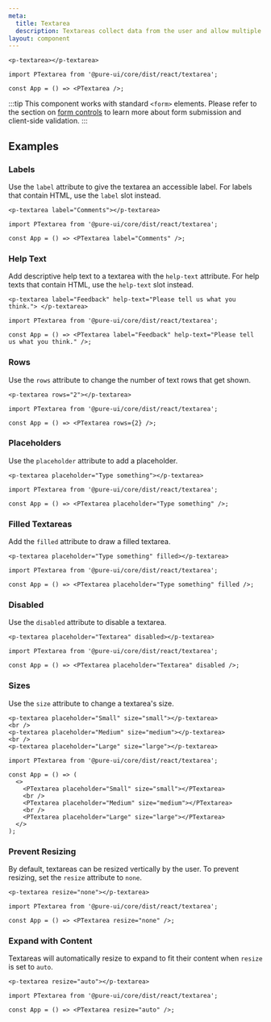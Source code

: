 ```yaml
---
meta:
  title: Textarea
  description: Textareas collect data from the user and allow multiple lines of text.
layout: component
---
```


```html:preview
<p-textarea></p-textarea>
```

```jsx:react
import PTextarea from '@pure-ui/core/dist/react/textarea';

const App = () => <PTextarea />;
```

:::tip
This component works with standard `<form>` elements. Please refer to the section on [form controls](/getting-started/form-controls) to learn more about form submission and client-side validation.
:::

## Examples

### Labels

Use the `label` attribute to give the textarea an accessible label. For labels that contain HTML, use the `label` slot instead.

```html:preview
<p-textarea label="Comments"></p-textarea>
```

```jsx:react
import PTextarea from '@pure-ui/core/dist/react/textarea';

const App = () => <PTextarea label="Comments" />;
```

### Help Text

Add descriptive help text to a textarea with the `help-text` attribute. For help texts that contain HTML, use the `help-text` slot instead.

```html:preview
<p-textarea label="Feedback" help-text="Please tell us what you think."> </p-textarea>
```

```jsx:react
import PTextarea from '@pure-ui/core/dist/react/textarea';

const App = () => <PTextarea label="Feedback" help-text="Please tell us what you think." />;
```

### Rows

Use the `rows` attribute to change the number of text rows that get shown.

```html:preview
<p-textarea rows="2"></p-textarea>
```

```jsx:react
import PTextarea from '@pure-ui/core/dist/react/textarea';

const App = () => <PTextarea rows={2} />;
```

### Placeholders

Use the `placeholder` attribute to add a placeholder.

```html:preview
<p-textarea placeholder="Type something"></p-textarea>
```

```jsx:react
import PTextarea from '@pure-ui/core/dist/react/textarea';

const App = () => <PTextarea placeholder="Type something" />;
```

### Filled Textareas

Add the `filled` attribute to draw a filled textarea.

```html:preview
<p-textarea placeholder="Type something" filled></p-textarea>
```

```jsx:react
import PTextarea from '@pure-ui/core/dist/react/textarea';

const App = () => <PTextarea placeholder="Type something" filled />;
```

### Disabled

Use the `disabled` attribute to disable a textarea.

```html:preview
<p-textarea placeholder="Textarea" disabled></p-textarea>
```

```jsx:react
import PTextarea from '@pure-ui/core/dist/react/textarea';

const App = () => <PTextarea placeholder="Textarea" disabled />;
```

### Sizes

Use the `size` attribute to change a textarea's size.

```html:preview
<p-textarea placeholder="Small" size="small"></p-textarea>
<br />
<p-textarea placeholder="Medium" size="medium"></p-textarea>
<br />
<p-textarea placeholder="Large" size="large"></p-textarea>
```

```jsx:react
import PTextarea from '@pure-ui/core/dist/react/textarea';

const App = () => (
  <>
    <PTextarea placeholder="Small" size="small"></PTextarea>
    <br />
    <PTextarea placeholder="Medium" size="medium"></PTextarea>
    <br />
    <PTextarea placeholder="Large" size="large"></PTextarea>
  </>
);
```

### Prevent Resizing

By default, textareas can be resized vertically by the user. To prevent resizing, set the `resize` attribute to `none`.

```html:preview
<p-textarea resize="none"></p-textarea>
```

```jsx:react
import PTextarea from '@pure-ui/core/dist/react/textarea';

const App = () => <PTextarea resize="none" />;
```

### Expand with Content

Textareas will automatically resize to expand to fit their content when `resize` is set to `auto`.

```html:preview
<p-textarea resize="auto"></p-textarea>
```

```jsx:react
import PTextarea from '@pure-ui/core/dist/react/textarea';

const App = () => <PTextarea resize="auto" />;
```
